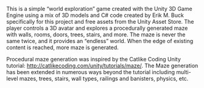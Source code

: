 
This is a simple “world exploration” game created with the Unity 3D Game Engine using a mix of 3D models and C# code created by Erik M. Buck specifically for this project and free assets from the Unity Asset Store. The player controls a 3D avatar and explores a procedurally generated maze with walls, rooms, doors, trees, stairs, and more. The maze is never the same twice, and it provides an “endless” world. When the edge of existing content is reached, more maze is generated.

Procedural maze generation was inspired by the Catlike Coding Unity tutorial: http://catlikecoding.com/unity/tutorials/maze/. The Maze generation has been extended in numerous ways beyond the tutorial including multi-level mazes, trees, stairs, wall types, railings and banisters, physics, etc.
